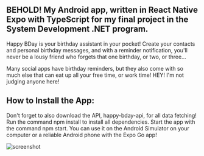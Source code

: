 ## BEHOLD! My Android app, written in React Native Expo with TypeScript for my final project in the System Development .NET program.

Happy BDay is your birthday assistant in your pocket! Create your contacts and personal birthday messages, and with a reminder notification, you'll never be a lousy friend who forgets that one birthday, or two, or three...

Many social apps have birthday reminders, but they also come with so much else that can eat up all your free time, or work time! HEY! I'm not judging anyone here!

## How to Install the App:

Don't forget to also download the API, happy-bday-api, for all data fetching!
Run the command npm install to install all dependencies.
Start the app with the command npm start.
You can use it on the Android Simulator on your computer or a reliable Android phone with the Expo Go app!

![screenshot](assets/readme/Screenshot_collage_screens.png)
